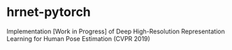 # hrnet-pytorch
Implementation [Work in Progress] of Deep High-Resolution Representation Learning for Human Pose Estimation (CVPR 2019)
